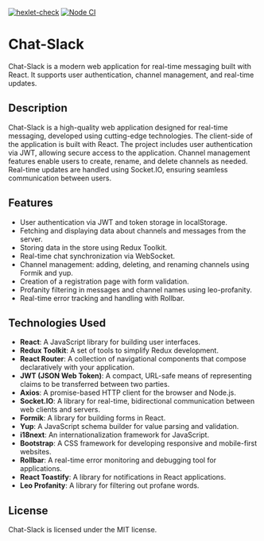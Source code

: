 [![hexlet-check](https://github.com/opifexM/Chat-Slack/actions/workflows/hexlet-check.yml/badge.svg)](https://github.com/opifexM/Chat-Slack/actions/workflows/hexlet-check.yml)
[![Node CI](https://github.com/opifexM/Chat-Slack/actions/workflows/node-ci.yml/badge.svg)](https://github.com/opifexM/Chat-Slack/actions/workflows/node-ci.yml)

# Chat-Slack

Chat-Slack is a modern web application for real-time messaging built with React. It supports user authentication, channel management, and real-time updates.

## Description

Chat-Slack is a high-quality web application designed for real-time messaging, developed using cutting-edge technologies. The client-side of the application is built with React. The project includes user authentication via JWT, allowing secure access to the application. Channel management features enable users to create, rename, and delete channels as needed. Real-time updates are handled using Socket.IO, ensuring seamless communication between users.

## Features

- User authentication via JWT and token storage in localStorage.
- Fetching and displaying data about channels and messages from the server.
- Storing data in the store using Redux Toolkit.
- Real-time chat synchronization via WebSocket.
- Channel management: adding, deleting, and renaming channels using Formik and yup.
- Creation of a registration page with form validation.
- Profanity filtering in messages and channel names using leo-profanity.
- Real-time error tracking and handling with Rollbar.

## Technologies Used

- **React**: A JavaScript library for building user interfaces.
- **Redux Toolkit**: A set of tools to simplify Redux development.
- **React Router**: A collection of navigational components that compose declaratively with your application.
- **JWT (JSON Web Token)**: A compact, URL-safe means of representing claims to be transferred between two parties.
- **Axios**: A promise-based HTTP client for the browser and Node.js.
- **Socket.IO**: A library for real-time, bidirectional communication between web clients and servers.
- **Formik**: A library for building forms in React.
- **Yup**: A JavaScript schema builder for value parsing and validation.
- **i18next**: An internationalization framework for JavaScript.
- **Bootstrap**: A CSS framework for developing responsive and mobile-first websites.
- **Rollbar**: A real-time error monitoring and debugging tool for applications.
- **React Toastify**: A library for notifications in React applications.
- **Leo Profanity**: A library for filtering out profane words.

## License

Chat-Slack is licensed under the MIT license.